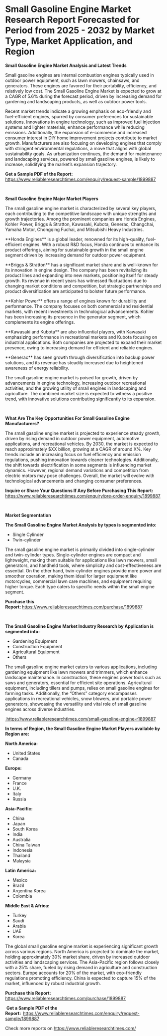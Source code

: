 <p><h1>Small Gasoline Engine Market Research Report Forecasted for Period from 2025 -  2032 by Market Type, Market Application, and Region</h1></p><p><strong>Small Gasoline Engine Market Analysis and Latest Trends</strong></p>
<p><p>Small gasoline engines are internal combustion engines typically used in outdoor power equipment, such as lawn mowers, chainsaws, and generators. These engines are favored for their portability, efficiency, and relatively low cost. The Small Gasoline Engine Market is expected to grow at a CAGR of 5.6% during the forecast period, driven by increasing demand for gardening and landscaping products, as well as outdoor power tools.</p><p>Recent market trends indicate a growing emphasis on eco-friendly and fuel-efficient engines, spurred by consumer preferences for sustainable solutions. Innovations in engine technology, such as improved fuel injection systems and lighter materials, enhance performance while reducing emissions. Additionally, the expansion of e-commerce and increased consumer interest in DIY home improvement projects contribute to market growth. Manufacturers are also focusing on developing engines that comply with stringent environmental regulations, a move that aligns with global sustainability goals. As urbanization continues, the demand for maintenance and landscaping services, powered by small gasoline engines, is likely to increase, solidifying the market’s expansion trajectory.</p></p>
<p><strong>Get a Sample PDF of the Report:&nbsp;</strong> <a href="https://www.reliableresearchtimes.com/enquiry/request-sample/1899887?utm_campaign=2232&utm_medium=2&utm_source=Github&utm_content=ia&utm_term=10042025&utm_id=small-gasoline-engine">https://www.reliableresearchtimes.com/enquiry/request-sample/1899887</a></p>
<p>&nbsp;</p>
<p><strong>Small Gasoline Engine Major Market Players</strong></p>
<p><p>The small gasoline engine market is characterized by several key players, each contributing to the competitive landscape with unique strengths and growth trajectories. Among the prominent companies are Honda Engines, Kohler Power, Briggs & Stratton, Kawasaki, Kubota, Generac, Changchai, Yamaha Motor, Chongqing Fuchai, and Mitsubishi Heavy Industries.</p><p>**Honda Engines** is a global leader, renowned for its high-quality, fuel-efficient engines. With a robust R&D focus, Honda continues to enhance its product offerings, aiming for sustainable growth in the small engine segment driven by increasing demand for outdoor power equipment.</p><p>**Briggs & Stratton** has a significant market share and is well-known for its innovation in engine design. The company has been revitalizing its product lines and expanding into new markets, positioning itself for steady growth. Its revenue in recent years has witnessed fluctuations due to changing market conditions and competition, but strategic partnerships and product diversification are anticipated to bolster future performance.</p><p>**Kohler Power** offers a range of engines known for durability and performance. The company focuses on both commercial and residential markets, with recent investments in technological advancements. Kohler has been increasing its presence in the generator segment, which complements its engine offerings.</p><p>**Kawasaki and Kubota** are also influential players, with Kawasaki emphasizing performance in recreational markets and Kubota focusing on industrial applications. Both companies are projected to expand their market presence, owing to increasing demand for efficient and reliable engines.</p><p>**Generac** has seen growth through diversification into backup power solutions, and its revenue has steadily increased due to heightened awareness of energy reliability.</p><p>The small gasoline engine market is poised for growth, driven by advancements in engine technology, increasing outdoor recreational activities, and the growing utility of small engines in landscaping and agriculture. The combined market size is expected to witness a positive trend, with innovative solutions contributing significantly to its expansion.</p></p>
<p>&nbsp;</p>
<p><strong>What Are The Key Opportunities For Small Gasoline Engine Manufacturers?</strong></p>
<p><p>The small gasoline engine market is projected to experience steady growth, driven by rising demand in outdoor power equipment, automotive applications, and recreational vehicles. By 2030, the market is expected to reach approximately $XX billion, growing at a CAGR of around X%. Key trends include an increasing focus on fuel efficiency and emission regulations, pushing innovation towards cleaner technologies. Additionally, the shift towards electrification in some segments is influencing market dynamics. However, regional demand variations and competition from electric motors may pose challenges. Overall, the market will evolve with technological advancements and changing consumer preferences.</p></p>
<p><strong>Inquire or Share Your Questions If Any Before Purchasing This Report:</strong> <a href="https://www.reliableresearchtimes.com/enquiry/pre-order-enquiry/1899887?utm_campaign=2232&utm_medium=2&utm_source=Github&utm_content=ia&utm_term=10042025&utm_id=small-gasoline-engine">https://www.reliableresearchtimes.com/enquiry/pre-order-enquiry/1899887</a></p>
<p>&nbsp;</p>
<p><strong>Market Segmentation</strong></p>
<p><strong>The Small Gasoline Engine Market Analysis by types is segmented into:</strong></p>
<p><ul><li>Single Cylinder</li><li>Twin-cylinder</li></ul></p>
<p><p>The small gasoline engine market is primarily divided into single-cylinder and twin-cylinder types. Single-cylinder engines are compact and lightweight, making them suitable for applications like lawn mowers, small generators, and handheld tools, where simplicity and cost-effectiveness are essential. On the other hand, twin-cylinder engines provide more power and smoother operation, making them ideal for larger equipment like motorcycles, commercial lawn care machines, and equipment requiring higher torque. Each type caters to specific needs within the small engine segment.</p></p>
<p><strong>Purchase this Report:&nbsp;</strong><a href="https://www.reliableresearchtimes.com/purchase/1899887?utm_campaign=2232&utm_medium=2&utm_source=Github&utm_content=ia&utm_term=10042025&utm_id=small-gasoline-engine">https://www.reliableresearchtimes.com/purchase/1899887</a></p>
<p>&nbsp;</p>
<p><strong>The Small Gasoline Engine Market Industry Research by Application is segmented into:</strong></p>
<p><ul><li>Gardening Equipment</li><li>Construction Equipment</li><li>Agricultural Equipment</li><li>Others</li></ul></p>
<p><p>The small gasoline engine market caters to various applications, including gardening equipment like lawn mowers and trimmers, which enhance landscape maintenance. In construction, these engines power tools such as saws and generators, essential for efficient site operations. Agricultural equipment, including tillers and pumps, relies on small gasoline engines for farming tasks. Additionally, the “Others” category encompasses applications in recreational vehicles, snow blowers, and portable power generators, showcasing the versatility and vital role of small gasoline engines across diverse industries.</p></p>
<p><a href="https://www.reliableresearchtimes.com/small-gasoline-engine-r1899887?utm_campaign=2232&utm_medium=2&utm_source=Github&utm_content=ia&utm_term=10042025&utm_id=small-gasoline-engine">&nbsp;https://www.reliableresearchtimes.com/small-gasoline-engine-r1899887</a></p>
<p><strong>In terms of Region, the Small Gasoline Engine Market Players available by Region are:</strong></p>
<p>
    <p> <strong> North America: </strong>
        <ul>
            <li>United States</li>
            <li>Canada</li>
        </ul>
        </p> 
    <p> <strong> Europe: </strong>
        <ul>
            <li>Germany</li>
            <li>France</li>
            <li>U.K.</li>
            <li>Italy</li>
            <li>Russia</li>
        </ul>
        </p> 
    <p> <strong> Asia-Pacific: </strong>
        <ul>
            <li>China</li>
            <li>Japan</li>
            <li>South Korea</li>
            <li>India</li>
            <li>Australia</li>
            <li>China Taiwan</li>
            <li>Indonesia</li>
            <li>Thailand</li>
            <li>Malaysia</li>
        </ul>
        </p> 
    <p> <strong> Latin America: </strong>
        <ul>
            <li>Mexico</li>
            <li>Brazil</li>
            <li>Argentina Korea</li>
            <li>Colombia</li>
        </ul>
        </p> 
    <p> <strong> Middle East & Africa: </strong>
        <ul>
            <li>Turkey</li>
            <li>Saudi</li>
            <li>Arabia</li>
            <li>UAE</li>
            <li>Korea</li>
        </ul>
    </p>
    </p>
<p><p>The global small gasoline engine market is experiencing significant growth across various regions. North America is projected to dominate the market, holding approximately 30% market share, driven by increased outdoor activities and landscaping services. The Asia-Pacific region follows closely with a 25% share, fueled by rising demand in agriculture and construction sectors. Europe accounts for 20% of the market, with eco-friendly regulations promoting efficiency. China is expected to capture 15% of the market, influenced by robust industrial growth.</p></p>
<p><strong>Purchase this Report: </strong><a href="https://www.reliableresearchtimes.com/purchase/1899887?utm_campaign=2232&utm_medium=2&utm_source=Github&utm_content=ia&utm_term=10042025&utm_id=small-gasoline-engine">https://www.reliableresearchtimes.com/purchase/1899887</a></p>
<p>&nbsp;<strong>Get a Sample PDF of the Report:&nbsp;&nbsp;</strong><a href="https://www.reliableresearchtimes.com/enquiry/request-sample/1899887?utm_campaign=2232&utm_medium=2&utm_source=Github&utm_content=ia&utm_term=10042025&utm_id=small-gasoline-engine">https://www.reliableresearchtimes.com/enquiry/request-sample/1899887</a></p>
<p><strong></strong></p>
<p>Check more reports on <a href="https://www.reliableresearchtimes.com/?utm_campaign=2232&utm_medium=2&utm_source=Github&utm_content=ia&utm_term=10042025&utm_id=small-gasoline-engine">https://www.reliableresearchtimes.com/</a></p>